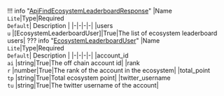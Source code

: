 !!! info "[ApiFindEcosystemLeaderboardResponse](schemas/api_find_ecosystem_leaderboard_response.md)"
    |Name<br>`Lite`|Type|Required<br>`Default`| Description |
    |-|-|-|-|
    |users<br>`u` |[EcosystemLeaderboardUser]|True|The list of ecosystem leaderboard users|
    ??? info "[EcosystemLeaderboardUser](schemas/ecosystem_leaderboard_user.md)"
        |Name<br>`Lite`|Type|Required<br>`Default`| Description |
        |-|-|-|-|
        |account_id<br>`ai` |string|True|The off chain account id|
        |rank<br>`r` |number|True|The rank of the account in the ecosystem|
        |total_point<br>`tp` |string|True|Total ecosystem point|
        |twitter_username<br>`tu` |string|True|The twitter username of the account|
